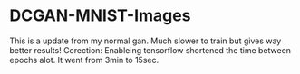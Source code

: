 # DCGAN-MNIST-Images
This is a update from my normal gan. Much slower to train but gives way better results!
Corection: Enableing tensorflow shortened the time between epochs alot. It went from 3min to 15sec.
